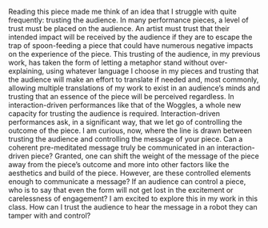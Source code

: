 Reading this piece made me think of an idea that I struggle with quite frequently: trusting the audience. In many performance pieces, a level of trust must be placed on the audience. An artist must trust that their intended impact will be received by the audience if they are to escape the trap of spoon-feeding a piece that could have numerous negative impacts on the experience of the piece. This trusting of the audience, in my previous work, has taken the form of letting a metaphor stand without over-explaining, using whatever language I choose in my pieces and trusting that the audience will make an effort to translate if needed and, most commonly, allowing multiple translations of my work to exist in an audience’s minds and trusting that an essence of the piece will be perceived regardless. In interaction-driven performances like that of the Woggles, a whole new capacity for trusting the audience is required. Interaction-driven performances ask, in a significant way, that we let go of controlling the outcome of the piece. I am curious, now, where the line is drawn between trusting the audience and controlling the message of your piece. Can a coherent pre-meditated message truly be communicated in an interaction-driven piece? Granted, one can shift the weight of the message of the piece away from the piece’s outcome and more into other factors like the aesthetics and build of the piece. However, are these controlled elements enough to communicate a message? If an audience can control a piece, who is to say that even the form will not get lost in the excitement or carelessness of engagement? I am excited to explore this in my work in this class. How can I trust the audience to hear the message in a robot they can tamper with and control? 
